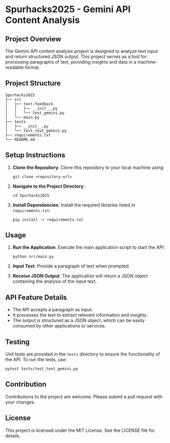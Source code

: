 # Spurhacks2025 - Gemini API Content Analysis

## Project Overview
The Gemini API content analysis project is designed to analyze text input and return structured JSON output. This project serves as a tool for processing paragraphs of text, providing insights and data in a machine-readable format.

## Project Structure
```
Spurhacks2025
├── src
│   ├── text-feedback
│   │   ├── __init__.py
│   │   └── text_gemini.py
│   └── main.py
├── tests
│   ├── __init__.py
│   └── test_text_gemini.py
├── requirements.txt
└── README.md
```

## Setup Instructions
1. **Clone the Repository**: 
   Clone this repository to your local machine using:
   ```
   git clone <repository-url>
   ```

2. **Navigate to the Project Directory**:
   ```
   cd Spurhacks2025
   ```

3. **Install Dependencies**:
   Install the required libraries listed in `requirements.txt`:
   ```
   pip install -r requirements.txt
   ```

## Usage
1. **Run the Application**:
   Execute the main application script to start the API:
   ```
   python src/main.py
   ```

2. **Input Text**:
   Provide a paragraph of text when prompted.

3. **Receive JSON Output**:
   The application will return a JSON object containing the analysis of the input text.

## API Feature Details
- The API accepts a paragraph as input.
- It processes the text to extract relevant information and insights.
- The output is structured as a JSON object, which can be easily consumed by other applications or services.

## Testing
Unit tests are provided in the `tests` directory to ensure the functionality of the API. To run the tests, use:
```
pytest tests/test_text_gemini.py
```

## Contribution
Contributions to the project are welcome. Please submit a pull request with your changes.

## License
This project is licensed under the MIT License. See the LICENSE file for details.